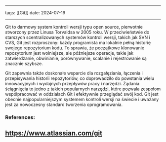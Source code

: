 
--- 
tags: [[Git]]
date: 2024-07-19

---
Git to darmowy system kontroli wersji typu open source, pierwotnie stworzony przez Linusa Torvaldsa w 2005 roku. W przeciwieństwie do starszych scentralizowanych systemów kontroli wersji, takich jak SVN i CVS, Git jest rozproszony: każdy programista ma lokalnie pełną historię swojego repozytorium kodu. To sprawia, że ​​początkowe klonowanie repozytorium jest wolniejsze, ale późniejsze operacje, takie jak zatwierdzanie, obwinianie, porównywanie, scalanie i rejestrowanie są znacznie szybsze.

Git zapewnia także doskonałe wsparcie dla rozgałęziania, łączenia i przepisywania historii repozytoriów, co doprowadziło do powstania wielu innowacyjnych i wydajnych przepływów pracy i narzędzi. Żądania ściągnięcia to jedno z takich popularnych narzędzi, które pozwala zespołom współpracować w oddziałach Git i efektywnie przeglądać swój kod. Git jest obecnie najpopularniejszym systemem kontroli wersji na świecie i uważany jest za nowoczesny standard tworzenia oprogramowania.


### References:

https://www.atlassian.com/git
---



